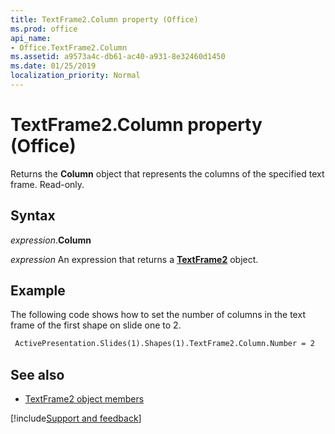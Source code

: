 ```yaml
---
title: TextFrame2.Column property (Office)
ms.prod: office
api_name:
- Office.TextFrame2.Column
ms.assetid: a9573a4c-db61-ac40-a931-8e32460d1450
ms.date: 01/25/2019
localization_priority: Normal
---
```



# TextFrame2.Column property (Office)

Returns the **Column** object that represents the columns of the specified text frame. Read-only.


## Syntax

_expression_.**Column**

_expression_ An expression that returns a **[TextFrame2](Office.TextFrame2.md)** object.


## Example

The following code shows how to set the number of columns in the text frame of the first shape on slide one to 2.

```vb
 ActivePresentation.Slides(1).Shapes(1).TextFrame2.Column.Number = 2
```

## See also

- [TextFrame2 object members](overview/Library-Reference/textframe2-members-office.md)



[!include[Support and feedback](~/includes/feedback-boilerplate.md)]
